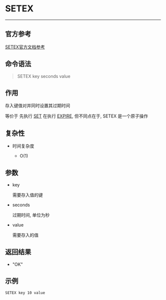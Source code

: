 # SETEX

---

## 官方参考

[SETEX官方文档参考](https://redis.io/commands/SETEX/)

## 命令语法

> SETEX key seconds value 

## 作用

存入键值对并同时设置其过期时间

等价于 先执行 [SET](/repository/Databases/NoSQL/Redis/docs/String/SET.md#SET) 在执行 [EXPIRE](/repository/Databases/NoSQL/Redis/docs/Generic/EXPIRE.md#EXPIRE), 但不同点在于, SETEX 是一个原子操作

## 复杂性

- 时间复杂度

  - O(1)

## 参数

- key

    需要存入值的键

- seconds

    过期时间, 单位为秒

- value

    需要存入的值

## 返回结果

- "OK"

## 示例

```bash
SETEX key 10 value
```
